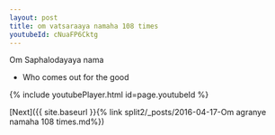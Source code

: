 ```yaml
---
layout: post
title: om vatsaraaya namaha 108 times
youtubeId: cNuaFP6Cktg
---
```

 
 
Om Saphalodayaya nama 
 
 -  Who comes out for the good 
 
  
 
  
 
 
 
 
 
 


{% include youtubePlayer.html id=page.youtubeId %}
 
[Next]({{ site.baseurl }}{% link  split2/_posts/2016-04-17-Om agranye namaha 108 times.md%})
 
